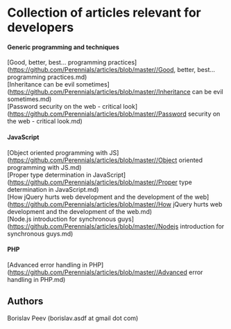 Collection of articles relevant for developers
==============================================


#### Generic programming and techniques

[Good, better, best... programming practices](https://github.com/Perennials/articles/blob/master//Good, better, best... programming practices.md)  
[Inheritance can be evil sometimes](https://github.com/Perennials/articles/blob/master//Inheritance can be evil sometimes.md)  
[Password security on the web - critical look](https://github.com/Perennials/articles/blob/master//Password security on the web - critical look.md)

#### JavaScript

[Object oriented programming with JS](https://github.com/Perennials/articles/blob/master//Object oriented programming with JS.md)  
[Proper type determination in JavaScript](https://github.com/Perennials/articles/blob/master//Proper type determination in JavaScript.md)  
[How jQuery hurts web development and the development of the web](https://github.com/Perennials/articles/blob/master//How jQuery hurts web development and the development of the web.md)  
[Node.js introduction for synchronous guys](https://github.com/Perennials/articles/blob/master//Nodejs introduction for synchronous guys.md)

#### PHP

[Advanced error handling in PHP](https://github.com/Perennials/articles/blob/master//Advanced error handling in PHP.md)


Authors
-------
Borislav Peev (borislav.asdf at gmail dot com)